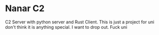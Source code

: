 # Nanar C2
C2 Server with python server and Rust Client. This is just a project for uni don't think it is anything special. I want to drop out. Fuck uni
